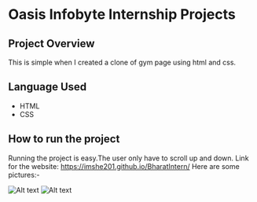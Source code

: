 # Oasis Infobyte Internship Projects
## Project Overview

This is simple when I created a clone of gym page using html and css.

## Language Used

<ul>
  <li> HTML </li>
  <li> CSS </li>
</ul>

## How to run the project

Running the project is easy.The user only have to scroll up and down.
Link for the website: https://imshe201.github.io/BharatIntern/
Here are some pictures:-

![Alt text]("C:\Users\hp\OneDrive\Desktop\JavaScript\webpage_sc1.png")
![Alt text]("C:\Users\hp\OneDrive\Desktop\JavaScript\webpage_sc2.png")
